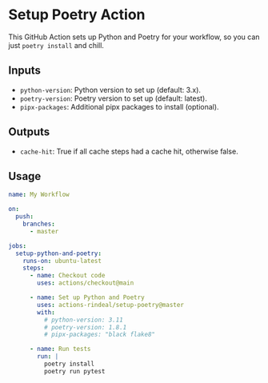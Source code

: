 # Setup Poetry Action

This GitHub Action sets up Python and Poetry for your workflow,
so you can just `poetry install` and chill.

## Inputs

- `python-version`: Python version to set up (default: 3.x).
- `poetry-version`: Poetry version to set up (default: latest).
- `pipx-packages`: Additional pipx packages to install (optional).

## Outputs

- `cache-hit`: True if all cache steps had a cache hit, otherwise false.

## Usage

```yaml
name: My Workflow

on:
  push:
    branches:
      - master

jobs:
  setup-python-and-poetry:
    runs-on: ubuntu-latest
    steps:
      - name: Checkout code
        uses: actions/checkout@main

      - name: Set up Python and Poetry
        uses: actions-rindeal/setup-poetry@master
        with:
          # python-version: 3.11
          # poetry-version: 1.8.1
          # pipx-packages: "black flake8"

      - name: Run tests
        run: |
          poetry install
          poetry run pytest
